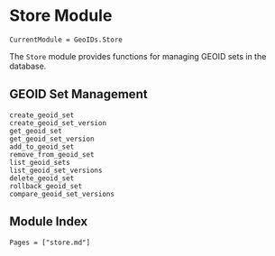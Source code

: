# Store Module

```@meta
CurrentModule = GeoIDs.Store
```

The `Store` module provides functions for managing GEOID sets in the database.

## GEOID Set Management

```@docs
create_geoid_set
create_geoid_set_version
get_geoid_set
get_geoid_set_version
add_to_geoid_set
remove_from_geoid_set
list_geoid_sets
list_geoid_set_versions
delete_geoid_set
rollback_geoid_set
compare_geoid_set_versions
```

## Module Index

```@index
Pages = ["store.md"]
``` 